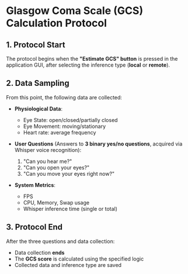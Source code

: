 # Glasgow Coma Scale (GCS) Calculation Protocol

## 1. Protocol Start

The protocol begins when the **"Estimate GCS" button** is pressed in the application GUI, after selecting the inference type (**local** or **remote**).

## 2. Data Sampling

From this point, the following data are collected:

- **Physiological Data**:
  - Eye State: open/closed/partially closed
  - Eye Movement: moving/stationary
  - Heart rate: average frequency

- **User Questions** (Answers to **3 binary yes/no questions**, acquired via Whisper voice recognition):
  1. "Can you hear me?"
  2. "Can you open your eyes?"
  3. "Can you move your eyes right now?"

- **System Metrics**:
  - FPS
  - CPU, Memory, Swap usage
  - Whisper inference time (single or total)

## 3. Protocol End

After the three questions and data collection:

- Data collection **ends**
- The **GCS score** is calculated using the specified logic
- Collected data and inference type are saved
